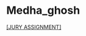 # Medha_ghosh
[[JURY ASSIGNMENT]](https://nift-web-design-delhi.github.io/Medha_ghosh/Assignment_3)
